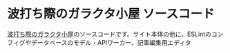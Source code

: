 # 波打ち際のガラクタ小屋 ソースコード

[波打ち際のガラクタ小屋]のソースコードです。サイト本体の他に、ESLintのコンフィグやデータベースのモデル・APIワーカー、記事編集用エディタ

[波打ち際のガラクタ小屋]: https://ms0503.dev
